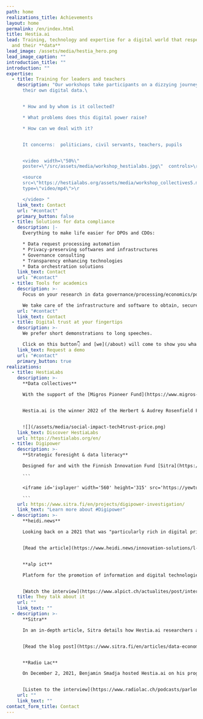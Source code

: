 ```yaml
---
path: home
realizations_title: Achievements
layout: home
permalink: /en/index.html
title: Hestia.ai
lead: Training, technology and expertise for a digital world that respects users
  and their **data**
lead_image: /assets/media/hestia_hero.png
lead_image_caption: ""
introduction_title: ""
introduction: ""
expertise:
  - title: Training for leaders and teachers
    description: "Our workshops take participants on a dizzying journey through
      their own digital data.\ 


      * How and by whom is it collected?

      * What problems does this digital power raise?

      * How can we deal with it?


      It concerns:  politicians, civil servants, teachers, pupils


      <video  width=\"50%\"
      poster=\"/src/assets/media/workshop_hestialabs.jpg\"  controls>\r

      <source
      src=\"https://hestialabs.org/assets/media/workshop_collectives5.mp4\"
      type=\"video/mp4\">\r

      </video> "
    link_text: Contact
    url: "#contact"
    primary_button: false
  - title: Solutions for data compliance
    description: |-
      Everything to make life easier for DPOs and CDOs:

      * Data request processing automation
      * Privacy-preserving softwares and infrastructures
      * Governance consulting
      * Transparency enhancing technologies
      * Data orchestration solutions
    link_text: Contact
    url: "#contact"
  - title: Tools for academics
    description: >-
      Focus on your research in data governance/processing/economics/policies...

      We take care of the infrastructure and software to obtain, secure, process and visualise the data you need with the utmost respect for those who produce it.
    url: "#contact"
    link_text: Contact
  - title: Digital trust at your fingertips
    description: >-
      We prefer short demonstrations to long speeches.

      Click on this button👇 and [we](/about) will come to show you what we are made of.
    link_text: Request a demo
    url: "#contact"
    primary_button: true
realizations:
  - title: HestiaLabs
    description: >-
      **Data collectives**

      With the support of the [Migros Pioneer Fund](https://www.migros-engagement.ch/en/news-projects/technology-ethics/hestialabs), the [HestiaLabs](https://hestialabs.org/en/) project enables citizens’ data to be used for social advancements, through bottom-up collectives dealing with mobility data, platform workers, [dating app users](https://dating-privacy.hestialabs.org/en/), data literacy and the [attention economy](https://eyeballs.hestialabs.org/en/).


      Hestia.ai is the winner 2022 of the Herbert & Audrey Rosenfield Fund's "Social Innovation Award" among the 12 companies selected to attend the [Trust Valley's Tech4Trust programme.](https://trustvalley.swiss/tech4trust/)


      ![](/assets/media/social-impact-tech4trust-price.png)
    link_text: Discover HestiaLabs
    url: https://hestialabs.org/en/
  - title: Digipower
    description: >-
      **Strategic foresight & data literacy**

      Designed for and with the Finnish Innovation Fund [Sitra](https://www.sitra.fi/en/), the Digipower investigation is a data literacy program for executive leaders based on the analysis of their own data. Deciphering the influence of data on the distribution of economic and political power.

      ```

      <iframe id='ivplayer' width='560' height='315' src='https://yewtu.be/embed/fOfEo9YKvBs?t=5' style='border:none;'></iframe>

      ```
    url: https://www.sitra.fi/en/projects/digipower-investigation/
    link_text: "Learn more about #Digipower"
  - description: >-
      **heidi.news**

      Looking back on a 2021 that was "particularly rich in digital privacy advancements," heidi.news interviewed the CEO of Hestia.ai to envision a 2022 that will be "crucial for privacy preservation." 


      [Read the article](https://www.heidi.news/innovation-solutions/l-annee-2022-sera-cruciale-pour-la-preservation-de-la-vie-privee)


      **alp ict**

      Platform for the promotion of information and digital technologies in Western Switzerland, alp ict has taken an interest in the activities of Hestia.ai and HestiaLabs in its November 2021 video newsletter.


      [Watch the interview](https://www.alpict.ch/actualites/post/interview-de-charles-foucault-dumas-hestialabs)
    title: They talk about it
    url: ""
    link_text: ""
  - description: >-
      **Sitra**

      In an in-depth article, Sitra details how Hestia.ai researchers are training the decision-makers participating in the Digipower investigation to "take control of their own digital lives."


      [Read the blog post](https://www.sitra.fi/en/articles/data-economy-giants-are-like-the-clergy-in-the-middle-ages-they-are-asking-us-to-have-blind-faith-in-them/)


      **Radio Lac**

      On December 2, 2021, Benjamin Smadja hosted Hestia.ai on his program Parlons économie, in partnership with the Geneva Chamber of Commerce, Industry and Services.


      [Listen to the interview](https://www.radiolac.ch/podcasts/parlons-economie-02122021-1422-143007/)
    url: ""
    link_text: ""
contact_form_title: Contact
---
```

